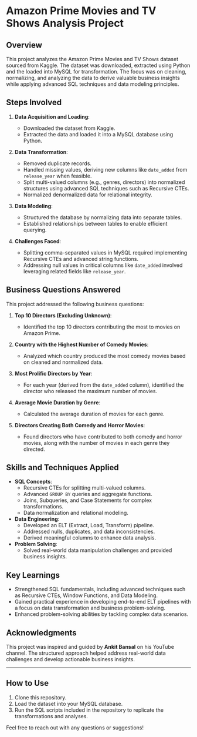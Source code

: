 # Amazon Prime Movies and TV Shows Analysis Project

## Overview
This project analyzes the Amazon Prime Movies and TV Shows dataset sourced from Kaggle. The dataset was downloaded, extracted using Python and the loaded into MySQL for transformation. The focus was on cleaning, normalizing, and analyzing the data to derive valuable business insights while applying advanced SQL techniques and data modeling principles. 

## Steps Involved
1. **Data Acquisition and Loading**:
   - Downloaded the dataset from Kaggle.
   - Extracted the data and loaded it into a MySQL database using Python.

2. **Data Transformation**:
   - Removed duplicate records.
   - Handled missing values, deriving new columns like `date_added` from `release_year` when feasible.
   - Split multi-valued columns (e.g., genres, directors) into normalized structures using advanced SQL techniques such as Recursive CTEs.
   - Normalized denormalized data for relational integrity.

3. **Data Modeling**:
   - Structured the database by normalizing data into separate tables.
   - Established relationships between tables to enable efficient querying.

4. **Challenges Faced**:
   - Splitting comma-separated values in MySQL required implementing Recursive CTEs and advanced string functions.
   - Addressing null values in critical columns like `date_added` involved leveraging related fields like `release_year`.

## Business Questions Answered
This project addressed the following business questions:

1. **Top 10 Directors (Excluding Unknown)**:
   - Identified the top 10 directors contributing the most to movies on Amazon Prime.

2. **Country with the Highest Number of Comedy Movies**:
   - Analyzed which country produced the most comedy movies based on cleaned and normalized data.

3. **Most Prolific Directors by Year**:
   - For each year (derived from the `date_added` column), identified the director who released the maximum number of movies.

4. **Average Movie Duration by Genre**:
   - Calculated the average duration of movies for each genre.

5. **Directors Creating Both Comedy and Horror Movies**:
   - Found directors who have contributed to both comedy and horror movies, along with the number of movies in each genre they directed.

## Skills and Techniques Applied
- **SQL Concepts**:
  - Recursive CTEs for splitting multi-valued columns.
  - Advanced `GROUP BY` queries and aggregate functions.
  - Joins, Subqueries, and Case Statements for complex transformations.
  - Data normalization and relational modeling.
- **Data Engineering**:
  - Developed an ELT (Extract, Load, Transform) pipeline.
  - Addressed nulls, duplicates, and data inconsistencies.
  - Derived meaningful columns to enhance data analysis.
- **Problem Solving**:
  - Solved real-world data manipulation challenges and provided business insights.

## Key Learnings
- Strengthened SQL fundamentals, including advanced techniques such as Recursive CTEs, Window Functions, and Data Modeling.
- Gained practical experience in developing end-to-end ELT pipelines with a focus on data transformation and business problem-solving.
- Enhanced problem-solving abilities by tackling complex data scenarios.

## Acknowledgments
This project was inspired and guided by **Ankit Bansal** on his YouTube channel. The structured approach helped address real-world data challenges and develop actionable business insights.

---

## How to Use
1. Clone this repository.
2. Load the dataset into your MySQL database.
3. Run the SQL scripts included in the repository to replicate the transformations and analyses.

Feel free to reach out with any questions or suggestions!
